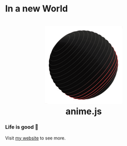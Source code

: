 
# In a new World

<h1 align="center">
  <a href="https://animejs.com"><img src="/assets/sphere.gif" width="250"/></a>
  <br>
  anime.js
</h1>

### Life is good 💪

Visit [my website](https://dufaza.fr/) to see more.
